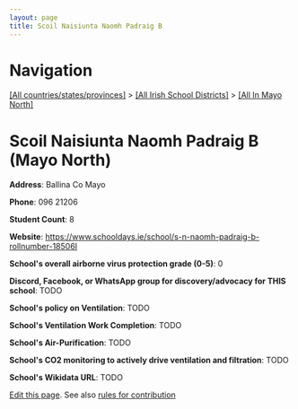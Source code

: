 ```yaml
---
layout: page
title: Scoil Naisiunta Naomh Padraig B
---
```

# Navigation

[[All countries/states/provinces]](../../..) > [[All Irish School Districts]](../..) > [[All In Mayo North]](..)

# Scoil Naisiunta Naomh Padraig B (Mayo North)

**Address**: Ballina Co Mayo

**Phone**: 096 21206

**Student Count**: 8

**Website**: <https://www.schooldays.ie/school/s-n-naomh-padraig-b-rollnumber-18506I>

**School's overall airborne virus protection grade (0-5)**: 0

**Discord, Facebook, or WhatsApp group for discovery/advocacy for THIS school**: TODO

**School's policy on Ventilation**: TODO

**School's Ventilation Work Completion**: TODO

**School's Air-Purification**: TODO

**School's CO2 monitoring to actively drive ventilation and filtration**: TODO

**School's Wikidata URL**: TODO


[Edit this page](https://github.com/ventilate-schools/Ireland/edit/main/./Mayo_North/Scoil_Naisiunta_Naomh_Padraig_B.md). See also [rules for contribution](../../../contribution-rules/)